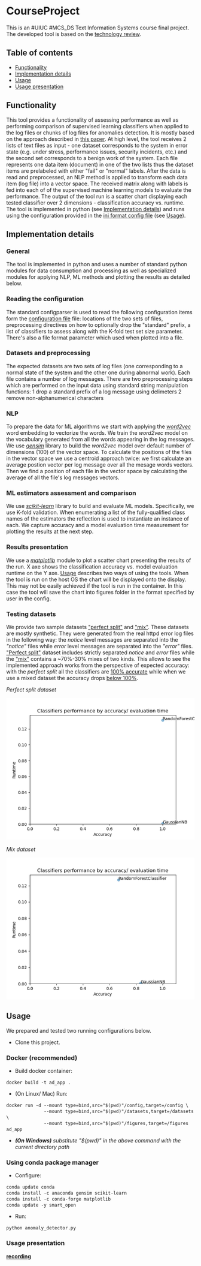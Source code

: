 # CourseProject

This is an #UIUC #MCS_DS Text Information Systems course final project.
The developed tool is based on the [technology review](https://github.com/vkreiden/tech_review).

## Table of contents

* [Functionality](#Functionality)
* [Implementation details](#implementation-details)
* [Usage](#usage)
* [Usage presentation](#usage-presentation)

## Functionality
This tool provides a functionality of assessing performance as well as 
performing comparison of supervised learning classifiers when applied to
the log files or chunks of log files for anomalies detection.
It is mostly based on the approach described in [this paper](https://hal.laas.fr/hal-01576291/document).
At high level, the tool receives 2 lists of text files as input - one dataset 
corresponds to the system in error state (e.g. under stress, performance issues, 
security incidents, etc.) and the second set corresponds to a benign work of the system.
Each file represents one data item (document) in one of the two lists thus the dataset 
items are prelabeled with either "fail" or "normal" labels.
After the data is read and preprocessed, an NLP method is applied to transform each data item
(log file) into a vector space. The received matrix along with labels is fed into each of
of the supervised machine learning models to evaluate the performance. The output of the tool run is
a scatter chart displaying each tested classifier over 2 dimensions - classification accuracy 
vs. runtime.
The tool is implemented in python (see [Implementation details](#implementation-details))
and runs using the configuration provided in the [ini format config file](config/config.ini) (see [Usage](#usage)).


## Implementation details
### General
The tool is implemented in python and uses a number of standard python modules for data 
consumption and processing as well as specialized modules for applying NLP, ML methods and
plotting the results as detailed below.

### Reading the configuration
The standard configparser is used to read the following configuration items form the [configuration file](config/config.ini) file:
locations of the two sets of files, preprocessing directives on how to optionally drop the "standard" prefix,
a list of classifiers to assess along with the K-fold test set size parameter. There's also a file format
 parameter which used when plotted into a file.

### Datasets and preprocessing
The expected datasets are two sets of log files (one corresponding to a normal state of the system
and the other one during abnormal work). Each file contains a number of log messages. There are two
preprocessing steps which are performed on the input data using standard string manipulation functions:
1 drop a standard prefix of a log message using delimeters
2 remove non-alphanumerical characters

### NLP
To prepare the data for ML algorithms we start with applying the [*word2vec*](https://en.wikipedia.org/wiki/Word2vec) word embedding to vectorize the words.
We train the *word2vec* model on the vocabulary generated from all the words appearing in the log messages.
We use [*gensim*](https://radimrehurek.com/gensim/) library to build the *word2vec* model over default number of dimensions (100) of the vector space.
To calculate the positions of the files in the vector space we use a centroid approach twice: we first
calculate an average postion vector per log message over all the mesage words vectors. Then we find
a position of each file in the vector space by calculating the average of all the file's log messages vectors.

### ML estimators assessment and comparison
We use [*scikit-learn*](https://scikit-learn.org/) library to build and evaluate ML models. Specifically, we use K-fold validation.
When enumerating a list of the fully-qualified class names of the estimators the reflection is used 
to instantiate an instance of each. We capture accuracy and a model evaluation time measurement for
plotting the results at the next step.

### Results presentation
We use a [*matplotlib*](https://matplotlib.org/) module to plot a scatter chart presenting the results of the run.
X axe shows the classification accuracy vs. model evaluation runtime on the Y axe.
[Usage](#usage) describes two ways of using the tools. When the tool is run on the host
OS the chart will be displayed onto the display. This may not be easily achieved if
the tool is run in the container. In this case the tool will save the chart into 
figures folder in the format specified by user in the config.

### Testing datasets
We provide two sample datasets ["perfect split"](datasets/perfect_split) and ["mix"](datasets/mix).
These datasets are mostly synthetic. They were generated from the real httpd error log files in the
following way: the *notice* level messages are separated into the *"notice"* files while *error* level messages are separated into the *"error"* files. ["Perfect split"](datasets/perfect_split) dataset includes strictly separated *notice* and *error* files while the ["mix"](datasets/mix) contains a ~70%-30% mixes of two kinds. This allows to see the implemented approach works from the perspective of expected accuracy: with the *perfect split* all the classifiers are [100% accurate](figures/perfect_split.png) while when we use a mixed dataset the accuracy drops [below 100%](figures/mix.png).

*Perfect split dataset*

![alt text](figures/perfect_split.png)  

*Mix dataset*

![alt text](figures/mix.png?raw=true)

## Usage
We prepared and tested two running configurations below.

- Clone this project.

### Docker (recommended)

- Build docker container:
```
docker build -t ad_app .
```

- (On Linux/ Mac) Run:
```
docker run -d --mount type=bind,src="$(pwd)"/config,target=/config \
              --mount type=bind,src="$(pwd)"/datasets,target=/datasets \
              --mount type=bind,src="$(pwd)"/figures,target=/figures ad_app
```

- *__(On Windows)__ substitute "$(pwd)" in the above command with the current directory path*

### Using conda package manager

- Configure:
```
conda update conda
conda install -c anaconda gensim scikit-learn
conda install -c conda-forge matplotlib
conda update -y smart_open
```

- Run:
```
python anomaly_detector.py
```

### Usage presentation
**[recording](https://mediaspace.illinois.edu/media/t/1_qvmekhhz)**
